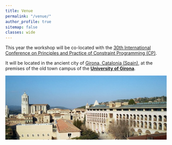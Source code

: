 ```yaml
---
title: Venue
permalink: "/venue/"
author_profile: true
sitemap: false
classes: wide
---
```


This year the workshop will be co-located with the [30th International Conference on Principles and Practice of Constraint Programming (CP)](https://cp2024.a4cp.org/).

It will be located in the ancient city of [Girona, Catalonia (Spain)](https://www.girona.cat/turisme/eng/), at the premises of the old town campus of the [**University of Girona**](https://www.udg.edu/en/).

![Old Town Campus of the University of Girona](/assets/confws/university_girona.jpg)

<!--
**Address:** [Bulevar Louis Pasteur, 35. Campus de Teatinos. 29071 Málaga, Spain](https://goo.gl/maps/bQ4AaYJxLaf2Qkqc7).

<iframe src="https://www.google.com/maps/embed?pb=!1m18!1m12!1m3!1d3198.313861364173!2d-4.482631087303145!3d36.715022691025084!2m3!1f0!2f0!3f0!3m2!1i1024!2i768!4f13.1!3m3!1m2!1s0xd72f74b9f3606f1%3A0x9fa32cc2e6b0bbf9!2sE.T.S.%20de%20Ingenier%C3%ADa%20Inform%C3%A1tica!5e0!3m2!1ses!2ses!4v1677170209494!5m2!1ses!2ses" width="600" height="450" style="border:0;" allowfullscreen="" loading="lazy" referrerpolicy="no-referrer-when-downgrade"></iframe>

## How to arrive

- **By metro:** **Line L1**, station: Clínico (best option).

A direct line (L1) which you can take from Málaga downtown whose name of the metro station is *Atarazanas*, or from the *Málaga City Train Station (María Zambrano - Vialia)* whose name of the metro station is *"Perchel"* direction to *"Andalucia Tech"*. You should stop at *"Clínico"* stop and walk 1 minute to the E.T.S. Ingeniería Informática which you can see from the station.

- **By bus:** **Line 11** (best option), also line 8 and line 25.

There are several lines that take you from Málaga downtown to the University, but probably the best one is #11. Buses run every 10-15 min and the duration of the trip is between 15 and 20 min., depending on the traffic. Coming from Málaga downtown you can take it at the Alameda Avenue. The final stop is *"Hospital Clínico"*, where you should get off to go to the conference venue (the hospital is in front of the E.T.S. Ingeniería Informática). The E.T.S. Ingeniería Informática is 50 meters away from the bus stop, you will see the building when you get off the bus. Bus#11 is also the bus you can take to go back to the city centre. 

- **By taxi:** An alternative option to go to the conference venue is by taxi.

There are taxi racks at the door or most hotels or very close to them. The duration of the trip by taxi from the city centre to the E.T.S. Ingeniería Informática is around 10 minutes (it goes up to 15 min. in early in the morning and in the afternoon), and costs around 10/15€.

- **From the airport:** Málaga Airport is connected to the station via *Cercania* services that takes you to the *Málaga City Train Station (María Zambrano - Vialia)*. -->




 
